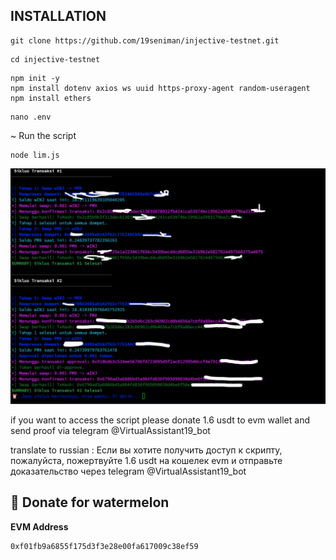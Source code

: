 ## INSTALLATION

```
git clone https://github.com/19seniman/injective-testnet.git
```
```
cd injective-testnet
```
```
npm init -y
npm install dotenv axios ws uuid https-proxy-agent random-useragent
npm install ethers
```
```
nano .env
```
~ Run the script
```
node lim.js
```

![alt text](https://github.com/19seniman/injective-testnet/blob/main/public/pmx.png?raw=true)


if you want to access the script please donate 1.6 usdt to evm wallet and send proof via telegram @VirtualAssistant19_bot

translate to russian : Если вы хотите получить доступ к скрипту, пожалуйста, пожертвуйте 1.6 usdt на кошелек evm и отправьте доказательство через telegram @VirtualAssistant19_bot

##  🍉 Donate for  watermelon

**EVM Address**  
```
0xf01fb9a6855f175d3f3e28e00fa617009c38ef59
```


